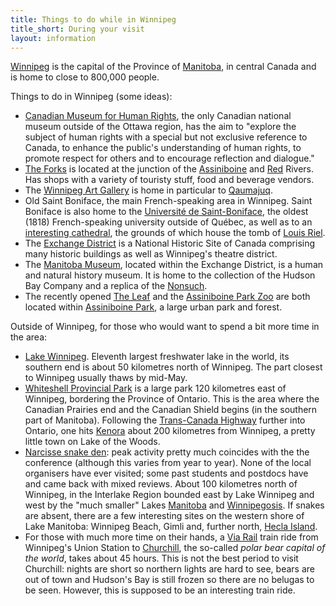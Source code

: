 ```yaml
---
title: Things to do while in Winnipeg
title_short: During your visit
layout: information
---
```


[Winnipeg](https://en.wikipedia.org/wiki/Winnipeg) is the capital of the Province of [Manitoba](https://en.wikipedia.org/wiki/Manitoba), in central Canada and is home to close to 800,000 people.

Things to do in Winnipeg (some ideas):
- [Canadian Museum for Human Rights](https://humanrights.ca/), the only Canadian national museum outside of the Ottawa region, has the aim to "explore the subject of human rights with a special but not exclusive reference to Canada, to enhance the public's understanding of human rights, to promote respect for others and to encourage reflection and dialogue."
- [The Forks](https://www.theforks.com/) is located at the junction of the [Assiniboine](https://en.wikipedia.org/wiki/Assiniboine_River) and [Red](https://en.wikipedia.org/wiki/Red_River_of_the_North) Rivers. Has shops with a variety of touristy stuff, food and beverage vendors.
- The [Winnipeg Art Gallery](https://www.wag.ca/) is home in particular to [Qaumajuq](https://www.wag.ca/about/qaumajuq/).
- Old Saint Boniface, the main French-speaking area in Winnipeg. Saint Boniface is also home to the [Université de Saint-Boniface](https://ustboniface.ca/), the oldest (1818) French-speaking university outside of Québec, as well as to an [interesting cathedral](https://en.wikipedia.org/wiki/Saint_Boniface_Cathedral), the grounds of which house the tomb of [Louis Riel](https://en.wikipedia.org/wiki/Louis_Riel).
- The [Exchange District](https://www.exchangedistrict.org/) is a National Historic Site of Canada comprising many historic buildings as well as Winnipeg's theatre district.
- The [Manitoba Museum](https://manitobamuseum.ca/), located within the Exchange District, is a human and natural history museum. It is home to the collection of the Hudson Bay Company and a replica of the [Nonsuch](https://www.hbcheritage.ca/things/technology/the-nonsuch).
- The recently opened [The Leaf](https://www.assiniboinepark.ca/leaf/lifegrows) and the [Assiniboine Park Zoo](https://www.assiniboinepark.ca/zoo/visit/hours-and-rates) are both located within [Assiniboine Park](https://www.assiniboinepark.ca/), a large urban park and forest.

Outside of Winnipeg, for those who would want to spend a bit more time in the area:
- [Lake Winnipeg](https://en.wikipedia.org/wiki/Lake_Winnipeg). Eleventh largest freshwater lake in the world, its southern end is about 50 kilometres north of Winnipeg. The part closest to Winnipeg usually thaws by mid-May.
- [Whiteshell Provincial Park](https://www.gov.mb.ca/nrnd/parks/park-maps-and-locations/eastern/whiteshell.html) is a large park 120 kilometres east of Winnipeg, bordering the Province of Ontario. This is the area where the Canadian Prairies end and the Canadian Shield begins (in the southern part of Manitoba). Following the [Trans-Canada Highway](https://en.wikipedia.org/wiki/Trans-Canada_Highway) further into Ontario, one hits [Kenora](https://en.wikipedia.org/wiki/Kenora) about 200 kilometres from Winnipeg, a pretty little town on Lake of the Woods.
- [Narcisse snake den](http://www.naturenorth.com/spring/creature/garter/Narcisse_Snake_Dens.html): peak activity pretty much coincides with the the conference (although this varies from year to year). None of the local organisers have ever visited; some past students and postdocs have and came back with mixed reviews. About 100 kilometres north of Winnipeg, in the Interlake Region bounded east by Lake Winnipeg and west by the "much smaller" Lakes [Manitoba](https://en.wikipedia.org/wiki/Lake_Manitoba) and [Winnipegosis](https://en.wikipedia.org/wiki/Lake_Winnipegosis). If snakes are absent, there are a few interesting sites on the western shore of Lake Manitoba: Winnipeg Beach, Gimli and, further north, [Hecla Island](https://www.gov.mb.ca/nrnd/parks/park-maps-and-locations/central/hecla.html). 
- For those with much more time on their hands, a [Via Rail](https://www.viarail.ca/) train ride from Winnipeg's Union Station to [Churchill](https://roadtripmanitoba.com/churchill-manitoba-guide/), the so-called *polar bear capital of the world*, takes about 45 hours. This is not the best period to visit Churchill: nights are short so northern lights are hard to see, bears are out of town and Hudson's Bay is still frozen so there are no belugas to be seen. However, this is supposed to be an interesting train ride.
